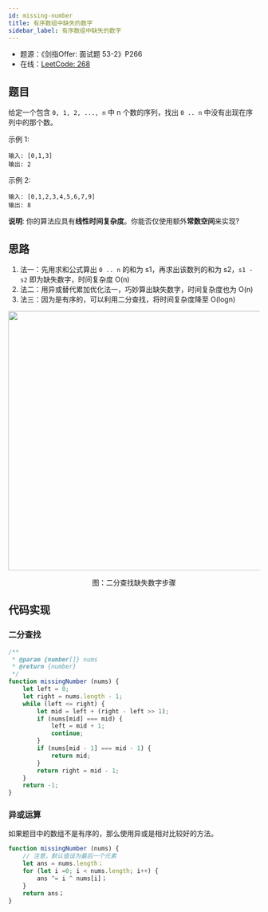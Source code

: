 ```yaml
---
id: missing-number
title: 有序数组中缺失的数字
sidebar_label: 有序数组中缺失的数字
---
```


- 题源：《剑指Offer: 面试题 53-2》P266
- 在线：[LeetCode: 268](https://leetcode-cn.com/problems/missing-number/)

## 题目

给定一个包含 `0, 1, 2, ..., n` 中 n 个数的序列，找出 `0 .. n` 中没有出现在序列中的那个数。

示例 1:

```text
输入: [0,1,3]
输出: 2
```

示例 2:

```text
输入: [0,1,2,3,4,5,6,7,9]
输出: 8
```

**说明**: 你的算法应具有**线性时间复杂度**。你能否仅使用额外**常数空间**来实现?

## 思路

1. 法一：先用求和公式算出 `0 .. n` 的和为 s1，再求出该数列的和为 s2，`s1 - s2` 即为缺失数字，时间复杂度 O(n)
2. 法二：用异或替代累加优化法一，巧妙算出缺失数字，时间复杂度也为 O(n)
3. 法三：因为是有序的，可以利用二分查找，将时间复杂度降至 O(logn)

<div align="center">
    <img width="520" src="https://cosmos-x.oss-cn-hangzhou.aliyuncs.com/nEcTPC.png" />
    <p>图：二分查找缺失数字步骤</p>
</div>

## 代码实现

### 二分查找

```js
/**
 * @param {number[]} nums
 * @return {number}
 */
function missingNumber (nums) {
    let left = 0;
    let right = nums.length - 1;
    while (left <= right) {
        let mid = left + (right - left >> 1);
        if (nums[mid] === mid) {
            left = mid + 1;
            continue;
        }
        if (nums[mid - 1] === mid - 1) {
            return mid;
        }
        return right = mid - 1;
    }
    return -1;
}
```

### 异或运算

如果题目中的数组不是有序的，那么使用异或是相对比较好的方法。

```js
function missingNumber (nums) {
    // 注意，默认值设为最后一个元素
    let ans = nums.length；
    for (let i =0; i < nums.length; i++) {
        ans ^= i ^ nums[i]；
    }
    return ans；
}
```
